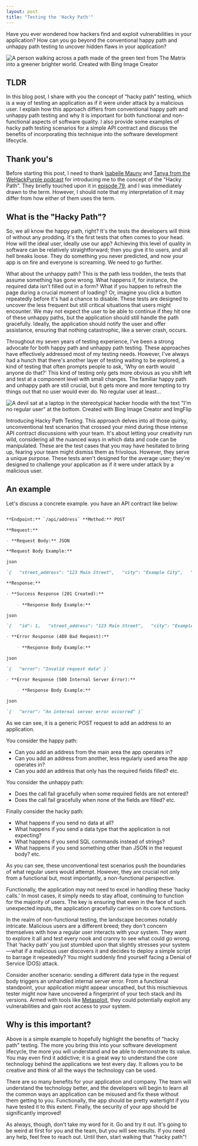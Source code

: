 ```yaml
---
layout: post
title: "Testing the 'Hacky Path'"
---
```


Have you ever wondered how hackers find and exploit vulnerabilities in your application? How can you go beyond the conventional happy path and unhappy path testing to uncover hidden flaws in your application?

![A person walking across a path made of the green text from The Matrix into a greener brighter world. Created with Bing Image Creator](../images/hacky-path.jpg)

## TLDR

In this blog post, I share with you the concept of “hacky path” testing, which is a way of testing an application as if it were under attack by a malicious user. I explain how this approach differs from conventional happy path and unhappy path testing and why it is important for both functional and non-functional aspects of software quality. I also provide some examples of hacky path testing scenarios for a simple API contract and discuss the benefits of incorporating this technique into the software development lifecycle.

## Thank you's

Before starting this post, I need to thank [Isabelle Mauny](https://www.linkedin.com/in/isamauny/?originalSubdomain=es) and [Tanya from the WeHackPurple podcast](https://wehackpurple.com/podcasts/) for introducing me to the concept of the "Hacky Path". They briefly touched upon it in [episode 79](https://wehackpurple.com/podcast/episode-79-with-isabelle-mauny/), and I was immediately drawn to the term. However, I should note that my interpretation of it may differ from how either of them uses the term.

## What is the "Hacky Path"?

So, we all know the happy path, right? It's the tests the developers will think of without any prodding. It's the first tests that often comes to your head. How will the ideal user, ideally use our app? Achieving this level of quality in software can be relatively straightforward; then you give it to users, and all hell breaks loose. They do something you never predicted, and now your app is on fire and everyone is screaming. We need to go further.

What about the unhappy path? This is the path less trodden, the tests that assume something has gone wrong. What happens if, for instance, the required data isn't filled out in a form? What if you happen to refresh the page during a crucial moment of loading? Or, imagine you click a button repeatedly before it's had a chance to disable. These tests are designed to uncover the less frequent but still critical situations that users might encounter. We may not expect the user to be able to continue if they hit one of these unhappy paths, but the application should still handle the path gracefully. Ideally, the application should notify the user and offer assistance, ensuring that nothing catastrophic, like a server crash, occurs.

Throughout my seven years of testing experience, I've been a strong advocate for both happy path and unhappy path testing. These approaches have effectively addressed most of my testing needs. However, I've always had a hunch that there's another layer of testing waiting to be explored, a kind of testing that often prompts people to ask, 'Why on earth would anyone do that?' This kind of testing only gets more obvious as you shift left and test at a component level with small changes. The familiar happy path and unhappy path are still crucial, but it gets more and more tempting to try things out that no user would ever do. No regular user at least...

![A devil sat at a laptop in the stereotypical hacker hoodie with the text "I'm no regular user" at the bottom. Created with Bing Image Creator and ImgFlip](../images/im-no-regular-user.jpg)

Introducing Hacky Path Testing. This approach delves into all those quirky, unconventional test scenarios that crossed your mind during those intense API contract discussions with your team. It's about letting your creativity run wild, considering all the nuanced ways in which data and code can be manipulated. These are the test cases that you may have hesitated to bring up, fearing your team might dismiss them as frivolous. However, they serve a unique purpose. These tests aren't designed for the average user; they're designed to challenge your application as if it were under attack by a malicious user.

## An example

Let's discuss a concrete example. you have an API contract like below:

``` markdown

**Endpoint:** `/api/address` **Method:** POST

**Request:**

- **Request Body:** JSON

**Request Body Example:**

json

`{   "street_address": "123 Main Street",   "city": "Example City",   "state": "ES",   "postal_code": "12345",   "country": "Example Country" }`

**Response:**

- **Success Response (201 Created):**
    
    - **Response Body Example:**

json

`{   "id": 1,   "street_address": "123 Main Street",   "city": "Example City",   "state": "ES",   "postal_code": "12345",   "country": "Example Country" }`

- **Error Response (400 Bad Request):**
    
    - **Response Body Example:**

json

`{   "error": "Invalid request data" }`

- **Error Response (500 Internal Server Error):**
    
    - **Response Body Example:**

json

`{   "error": "An internal server error occurred" }`
```

As we can see, it is a generic POST request to add an address to an application.

You consider the happy path:
- Can you add an address from the main area the app operates in?
- Can you add an address from another, less regularly used area the app operates in?
- Can you add an address that only has the required fields filled?
etc.

You consider the unhappy path:
- Does the call fail gracefully when some required fields are not entered?
- Does the call fail gracefully when none of the fields are filled?
etc.

Finally consider the hacky path:
- What happens if you send no data at all?
- What happens if you send a data type that the application is not expecting?
- What happens if you send SQL commands instead of strings?
- What happens if you send something other than JSON in the request body?
etc.

As you can see, these unconventional test scenarios push the boundaries of what regular users would attempt. However, they are crucial not only from a functional but, most importantly, a non-functional perspective.

Functionally, the application may not need to excel in handling these 'hacky calls.' In most cases, it simply needs to stay afloat, continuing to function for the majority of users. The key is ensuring that even in the face of such unexpected inputs, the application gracefully carries on its core functions.

In the realm of non-functional testing, the landscape becomes notably intricate. Malicious users are a different breed; they don't concern themselves with how a regular user interacts with your system. They want to explore it all and test every nook and cranny to see what could go wrong. That 'hacky path' you just stumbled upon that slightly stresses your system—what if a malicious user discovers it and decides to deploy a simple script to barrage it repeatedly? You might suddenly find yourself facing a Denial of Service (DOS) attack.

Consider another scenario: sending a different data type in the request body triggers an unhandled internal server error. From a functional standpoint, your application might appear unscathed, but this mischievous tester might now have uncovered a fingerprint of your tech stack and its versions. Armed with tools like [Metasploit](https://www.metasploit.com/), they could potentially exploit any vulnerabilities and gain root access to your system.

## Why is this important?

Above is a simple example to hopefully highlight the benefits of "hacky path" testing. The more you bring this into your software development lifecycle, the more you will understand and be able to demonstrate its value. You may even find it addictive; it is a great way to understand the core technology behind the applications we test every day. It allows you to be creative and think of all the ways the technology can be used.

There are so many benefits for your application and company. The team will understand the technology better, and the developers will begin to learn all the common ways an application can be misused and fix these without them getting to you. Functionally, the app should be pretty watertight if you have tested it to this extent. Finally, the security of your app should be significantly improved!

As always, though, don't take my word for it. Go and try it out. It's going to be weird at first for you and the team, but you will see results. If you need any help, feel free to reach out. Until then, start walking that "hacky path"!